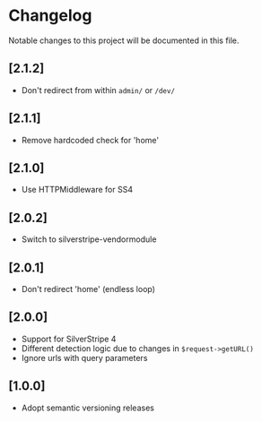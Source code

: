 # Changelog

Notable changes to this project will be documented in this file.

## [2.1.2]

- Don't redirect from within `admin/` or `/dev/`


## [2.1.1]

- Remove hardcoded check for 'home'


## [2.1.0]

- Use HTTPMiddleware for SS4


## [2.0.2]

- Switch to silverstripe-vendormodule


## [2.0.1]

- Don't redirect 'home' (endless loop)


## [2.0.0]

- Support for SilverStripe 4
- Different detection logic due to changes in `$request->getURL()`
- Ignore urls with query parameters


## [1.0.0]

- Adopt semantic versioning releases
